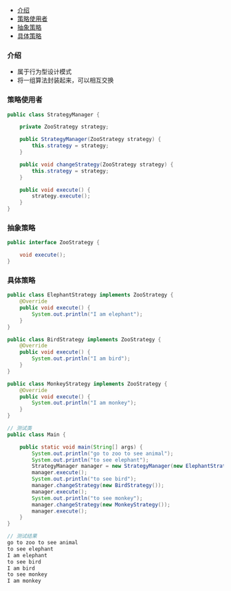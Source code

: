 - [介绍](#%E4%BB%8B%E7%BB%8D)
- [策略使用者](#%E7%AD%96%E7%95%A5%E4%BD%BF%E7%94%A8%E8%80%85)
- [抽象策略](#%E6%8A%BD%E8%B1%A1%E7%AD%96%E7%95%A5)
- [具体策略](#%E5%85%B7%E4%BD%93%E7%AD%96%E7%95%A5)
### 介绍
- 属于行为型设计模式
- 将一组算法封装起来，可以相互交换

### 策略使用者
```java
public class StrategyManager {

    private ZooStrategy strategy;

    public StrategyManager(ZooStrategy strategy) {
        this.strategy = strategy;
    }

    public void changeStrategy(ZooStrategy strategy) {
        this.strategy = strategy;
    }

    public void execute() {
        strategy.execute();
    }
}
``` 

### 抽象策略
```java
public interface ZooStrategy {

    void execute();
}
```

### 具体策略
```java
public class ElephantStrategy implements ZooStrategy {
    @Override
    public void execute() {
        System.out.println("I am elephant");
    }
}
```

```java
public class BirdStrategy implements ZooStrategy {
    @Override
    public void execute() {
        System.out.println("I am bird");
    }
}
```

```java
public class MonkeyStrategy implements ZooStrategy {
    @Override
    public void execute() {
        System.out.println("I am monkey");
    }
}
```

```java
// 测试类
public class Main {

    public static void main(String[] args) {
        System.out.println("go to zoo to see animal");
        System.out.println("to see elephant");
        StrategyManager manager = new StrategyManager(new ElephantStrategy());
        manager.execute();
        System.out.println("to see bird");
        manager.changeStrategy(new BirdStrategy());
        manager.execute();
        System.out.println("to see monkey");
        manager.changeStrategy(new MonkeyStrategy());
        manager.execute();
    }
}
```

```java
// 测试结果
go to zoo to see animal
to see elephant
I am elephant
to see bird
I am bird
to see monkey
I am monkey
```

